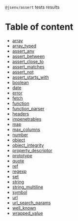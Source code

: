 `@jsenv/assert` tests results

# Table of content

<!-- PLACEHOLDER_START:TOC_DIRECTORY -->

<ul>
  <li>
    <a href="_array.test.js/array.test.js.md">
      array
    </a>
  </li>
  <li>
    <a href="_array_typed.test.js/array_typed.test.js.md">
      array_typed
    </a>
  </li>
  <li>
    <a href="_assert_any.test.js/assert_any.test.js.md">
      assert_any
    </a>
  </li>
  <li>
    <a href="_assert_between.test.js/assert_between.test.js.md">
      assert_between
    </a>
  </li>
  <li>
    <a href="_assert_close_to.test.js/assert_close_to.test.js.md">
      assert_close_to
    </a>
  </li>
  <li>
    <a href="_assert_matches.test.js/assert_matches.test.js.md">
      assert_matches
    </a>
  </li>
  <li>
    <a href="_assert_not.test.js/assert_not.test.js.md">
      assert_not
    </a>
  </li>
  <li>
    <a href="_assert_starts_with.test.js/assert_starts_with.test.js.md">
      assert_starts_with
    </a>
  </li>
  <li>
    <a href="_boolean.test.js/boolean.test.js.md">
      boolean
    </a>
  </li>
  <li>
    <a href="_date.test.js/date.test.js.md">
      date
    </a>
  </li>
  <li>
    <a href="_error.test.js/error.test.js.md">
      error
    </a>
  </li>
  <li>
    <a href="_fetch.test.js/fetch.test.js.md">
      fetch
    </a>
  </li>
  <li>
    <a href="_function.test.js/function.test.js.md">
      function
    </a>
  </li>
  <li>
    <a href="_function_parser.test.js/function_parser.test.js.md">
      function_parser
    </a>
  </li>
  <li>
    <a href="_headers.test.js/headers.test.js.md">
      headers
    </a>
  </li>
  <li>
    <a href="_impenetrables.test.js/impenetrables.test.js.md">
      impenetrables
    </a>
  </li>
  <li>
    <a href="_map.test.js/map.test.js.md">
      map
    </a>
  </li>
  <li>
    <a href="_max_columns.test.js/max_columns.test.js.md">
      max_columns
    </a>
  </li>
  <li>
    <a href="_number.test.js/number.test.js.md">
      number
    </a>
  </li>
  <li>
    <a href="_object.test.js/object.test.js.md">
      object
    </a>
  </li>
  <li>
    <a href="_object_integrity.test.js/object_integrity.test.js.md">
      object_integrity
    </a>
  </li>
  <li>
    <a href="_property_descriptor.test.js/property_descriptor.test.js.md">
      property_descriptor
    </a>
  </li>
  <li>
    <a href="_prototype.test.js/prototype.test.js.md">
      prototype
    </a>
  </li>
  <li>
    <a href="_quote.test.js/quote.test.js.md">
      quote
    </a>
  </li>
  <li>
    <a href="_ref.test.js/ref.test.js.md">
      ref
    </a>
  </li>
  <li>
    <a href="_regexp.test.js/regexp.test.js.md">
      regexp
    </a>
  </li>
  <li>
    <a href="_set.test.js/set.test.js.md">
      set
    </a>
  </li>
  <li>
    <a href="_string.test.js/string.test.js.md">
      string
    </a>
  </li>
  <li>
    <a href="_string_multiline.test.js/string_multiline.test.js.md">
      string_multiline
    </a>
  </li>
  <li>
    <a href="_symbol.test.js/symbol.test.js.md">
      symbol
    </a>
  </li>
  <li>
    <a href="_url.test.js/url.test.js.md">
      url
    </a>
  </li>
  <li>
    <a href="_url_search_params.test.js/url_search_params.test.js.md">
      url_search_params
    </a>
  </li>
  <li>
    <a href="_well_known.test.js/well_known.test.js.md">
      well_known
    </a>
  </li>
  <li>
    <a href="_wrapped_value.test.js/wrapped_value.test.js.md">
      wrapped_value
    </a>
  </li>
</ul>

<!-- PLACEHOLDER_END -->
